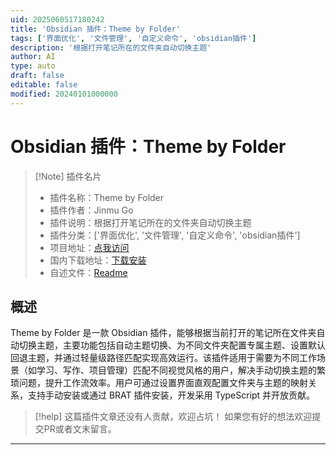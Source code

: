 ```yaml
---
uid: 2025060517180242
title: 'Obsidian 插件：Theme by Folder'
tags: ['界面优化', '文件管理', '自定义命令', 'obsidian插件']
description: '根据打开笔记所在的文件夹自动切换主题'
author: AI
type: auto
draft: false
editable: false
modified: 20240101000000
---
```


# Obsidian 插件：Theme by Folder

> [!Note] 插件名片
> - 插件名称：Theme by Folder
> - 插件作者：Jinmu Go
> - 插件说明：根据打开笔记所在的文件夹自动切换主题
> - 插件分类：['界面优化', '文件管理', '自定义命令', 'obsidian插件']
> - 项目地址：[点我访问](https://github.com/JinmuGo/obsidian-theme-by-folder)
> - 国内下载地址：[下载安装](https://pkmer.cn/products/plugin/pluginMarket/?theme-by-folder)
> - 自述文件：[Readme](https://ghproxy.net/https://raw.githubusercontent.com/JinmuGo/obsidian-theme-by-folder/main/README.md)



## 概述

Theme by Folder 是一款 Obsidian 插件，能够根据当前打开的笔记所在文件夹自动切换主题，主要功能包括自动主题切换、为不同文件夹配置专属主题、设置默认回退主题，并通过轻量级路径匹配实现高效运行。该插件适用于需要为不同工作场景（如学习、写作、项目管理）匹配不同视觉风格的用户，解决手动切换主题的繁琐问题，提升工作流效率。用户可通过设置界面直观配置文件夹与主题的映射关系，支持手动安装或通过 BRAT 插件安装，开发采用 TypeScript 并开放贡献。


> [!help] 
> 这篇插件文章还没有人贡献，欢迎占坑！
> 如果您有好的想法欢迎提交PR或者文末留言。
> 

---




